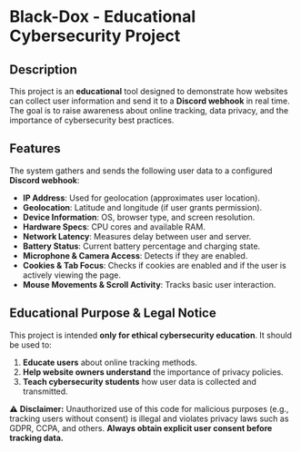# Black-Dox - Educational Cybersecurity Project  

## Description  
This project is an **educational** tool designed to demonstrate how websites can collect user information and send it to a **Discord webhook** in real time. The goal is to raise awareness about online tracking, data privacy, and the importance of cybersecurity best practices.  

## Features  
The system gathers and sends the following user data to a configured **Discord webhook**:  
- **IP Address**: Used for geolocation (approximates user location).  
- **Geolocation**: Latitude and longitude (if user grants permission).  
- **Device Information**: OS, browser type, and screen resolution.  
- **Hardware Specs**: CPU cores and available RAM.  
- **Network Latency**: Measures delay between user and server.  
- **Battery Status**: Current battery percentage and charging state.  
- **Microphone & Camera Access**: Detects if they are enabled.  
- **Cookies & Tab Focus**: Checks if cookies are enabled and if the user is actively viewing the page.  
- **Mouse Movements & Scroll Activity**: Tracks basic user interaction.  

## Educational Purpose & Legal Notice  
This project is intended **only for ethical cybersecurity education**. It should be used to:  
1. **Educate users** about online tracking methods.  
2. **Help website owners understand** the importance of privacy policies.  
3. **Teach cybersecurity students** how user data is collected and transmitted.  

⚠ **Disclaimer:** Unauthorized use of this code for malicious purposes (e.g., tracking users without consent) is illegal and violates privacy laws such as GDPR, CCPA, and others. **Always obtain explicit user consent before tracking data.**  
